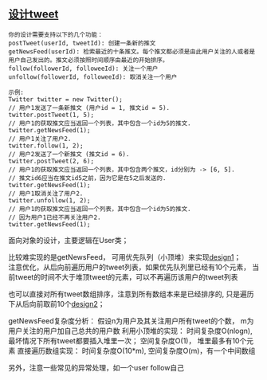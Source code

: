 ## [设计tweet](https://leetcode-cn.com/problems/design-twitter)

```设计一个简化版的推特(Twitter)，可以让用户实现发送推文，关注/取消关注其他用户，能够看见关注人（包括自己）的最近十条推文。
你的设计需要支持以下的几个功能：
postTweet(userId, tweetId): 创建一条新的推文
getNewsFeed(userId): 检索最近的十条推文。每个推文都必须是由此用户关注的人或者是用户自己发出的。推文必须按照时间顺序由最近的开始排序。
follow(followerId, followeeId): 关注一个用户
unfollow(followerId, followeeId): 取消关注一个用户
```
```
示例:
Twitter twitter = new Twitter();
// 用户1发送了一条新推文 (用户id = 1, 推文id = 5).
twitter.postTweet(1, 5);
// 用户1的获取推文应当返回一个列表，其中包含一个id为5的推文.
twitter.getNewsFeed(1);
// 用户1关注了用户2.
twitter.follow(1, 2);
// 用户2发送了一个新推文 (推文id = 6).
twitter.postTweet(2, 6);
// 用户1的获取推文应当返回一个列表，其中包含两个推文，id分别为 -> [6, 5].
// 推文id6应当在推文id5之前，因为它是在5之后发送的.
twitter.getNewsFeed(1);
// 用户1取消关注了用户2.
twitter.unfollow(1, 2);
// 用户1的获取推文应当返回一个列表，其中包含一个id为5的推文.
// 因为用户1已经不再关注用户2.
twitter.getNewsFeed(1);
```
面向对象的设计，主要逻辑在User类；

比较难实现的是getNewsFeed， 可用优先队列（小顶堆）来实现[design1](design1)；<br>
注意优化，从后向前遍历用户的tweet列表，如果优先队列里已经有10个元素， 当前tweet的时间不大于堆顶tweet的元素，可以不再遍历该用户的tweet列表<br>

也可以直接对所有tweet数组排序，注意到所有数组本来是已经排序的, 只是遍历下从后向前取前10个[design2](design2)；<br>

getNewsFeed复杂度分析：
假设n为用户及其关注用户所有tweet的个数， m为用户关注的用户加自己总共的用户数
利用小顶堆的实现： 时间复杂度O(nlogn), 最坏情况下所有tweet都要插入堆里一次； 空间复杂度O(1)， 堆里最多有10个元素
直接遍历数组实现： 时间复杂度O(10*m), 空间复杂度O(m)，有一个中间数组

另外，注意一些常见的异常处理，如一个user follow自己
